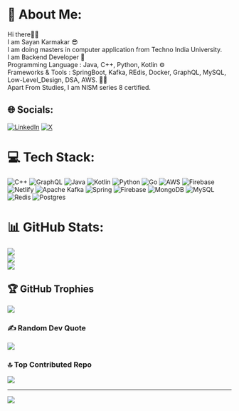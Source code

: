 # 💫 About Me:
Hi there🙋‍♂️ <br>I am Sayan Karmakar 😎<br>I am doing masters in computer application from Techno India University.<br>I am Backend Developer 🏫<br>Programming Language : Java, C++, Python, Kotlin ⚙️<br>Frameworks  & Tools : SpringBoot, Kafka, REdis, Docker, GraphQL, MySQL, <br>Low-Level_Design, DSA, AWS. 🧑‍💻<br>Apart From Studies, I am NISM series 8 certified.


## 🌐 Socials:
[![LinkedIn](https://img.shields.io/badge/LinkedIn-%230077B5.svg?logo=linkedin&logoColor=white)](https://linkedin.com/in/sayan-karmakar) [![X](https://img.shields.io/badge/X-black.svg?logo=X&logoColor=white)](https://x.com/SayanKarmakar21) 

# 💻 Tech Stack:
![C++](https://img.shields.io/badge/c++-%2300599C.svg?style=flat&logo=c%2B%2B&logoColor=white) ![GraphQL](https://img.shields.io/badge/-GraphQL-E10098?style=flat&logo=graphql&logoColor=white) ![Java](https://img.shields.io/badge/java-%23ED8B00.svg?style=flat&logo=openjdk&logoColor=white) ![Kotlin](https://img.shields.io/badge/kotlin-%237F52FF.svg?style=flat&logo=kotlin&logoColor=white) ![Python](https://img.shields.io/badge/python-3670A0?style=flat&logo=python&logoColor=ffdd54) ![Go](https://img.shields.io/badge/go-%2300ADD8.svg?style=flat&logo=go&logoColor=white) ![AWS](https://img.shields.io/badge/AWS-%23FF9900.svg?style=flat&logo=amazon-aws&logoColor=white) ![Firebase](https://img.shields.io/badge/firebase-%23039BE5.svg?style=flat&logo=firebase) ![Netlify](https://img.shields.io/badge/netlify-%23000000.svg?style=flat&logo=netlify&logoColor=#00C7B7) ![Apache Kafka](https://img.shields.io/badge/Apache%20Kafka-000?style=flat&logo=apachekafka) ![Spring](https://img.shields.io/badge/spring-%236DB33F.svg?style=flat&logo=spring&logoColor=white) ![Firebase](https://img.shields.io/badge/firebase-a08021?style=flat&logo=firebase&logoColor=ffcd34) ![MongoDB](https://img.shields.io/badge/MongoDB-%234ea94b.svg?style=flat&logo=mongodb&logoColor=white) ![MySQL](https://img.shields.io/badge/mysql-4479A1.svg?style=flat&logo=mysql&logoColor=white) ![Redis](https://img.shields.io/badge/redis-%23DD0031.svg?style=flat&logo=redis&logoColor=white) ![Postgres](https://img.shields.io/badge/postgres-%23316192.svg?style=flat&logo=postgresql&logoColor=white)
# 📊 GitHub Stats:
![](https://github-readme-stats.vercel.app/api?username=sayankarmakar22&theme=neon&hide_border=false&include_all_commits=true&count_private=true)<br/>
![](https://github-readme-streak-stats.herokuapp.com/?user=sayankarmakar22&theme=neon&hide_border=false)<br/>
![](https://github-readme-stats.vercel.app/api/top-langs/?username=sayankarmakar22&theme=neon&hide_border=false&include_all_commits=true&count_private=true&layout=compact)

## 🏆 GitHub Trophies
![](https://github-profile-trophy.vercel.app/?username=sayankarmakar22&theme=swift&no-frame=false&no-bg=false&margin-w=4)

### ✍️ Random Dev Quote
![](https://quotes-github-readme.vercel.app/api?type=horizontal&theme=radical)

### 🔝 Top Contributed Repo
![](https://github-contributor-stats.vercel.app/api?username=sayankarmakar22&limit=5&theme=apprentice&combine_all_yearly_contributions=true)

---
[![](https://visitcount.itsvg.in/api?id=sayankarmakar22&icon=6&color=9)](https://visitcount.itsvg.in)

<!-- Proudly created with GPRM ( https://gprm.itsvg.in ) -->

